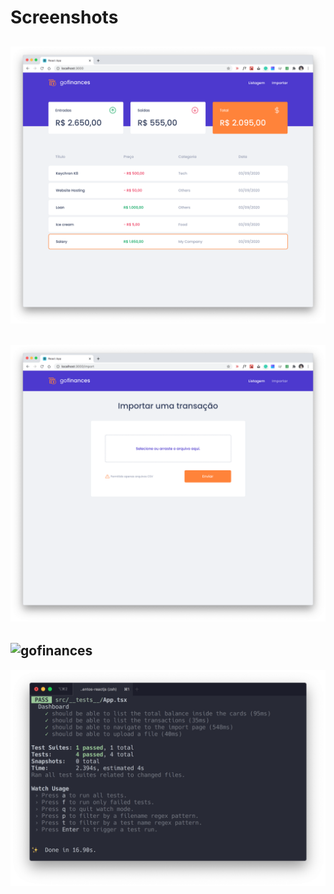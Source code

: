 # Screenshots

![gofinances list](https://raw.githubusercontent.com/vitormil/gostack-fundamentos-reactjs/master/gofinance-list.png)
---
![gofinances import](https://raw.githubusercontent.com/vitormil/gostack-fundamentos-reactjs/master/gofinance-import.png)
---
![gofinances](https://raw.githubusercontent.com/vitormil/gostack-fundamentos-reactjs/master/gofinances4.gif)
---
![yarn test --verbose](https://raw.githubusercontent.com/vitormil/gostack-fundamentos-reactjs/master/tests.png)
